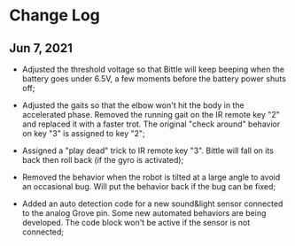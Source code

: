 
# Change Log

## Jun 7, 2021

* Adjusted the threshold voltage so that Bittle will keep beeping when the battery goes under 6.5V, a few moments before the battery power shuts off;

* Adjusted the gaits so that the elbow won't hit the body in the accelerated phase. Removed the running gait on the IR remote key "2" and replaced it with a faster trot. The original "check around" behavior on key "3" is assigned to key "2";

* Assigned a "play dead" trick to IR remote key "3". Bittle will fall on its back then roll back (if the gyro is activated);

* Removed the behavior when the robot is tilted at a large angle to avoid an occasional bug. Will put the behavior back if the bug can be fixed; 

* Added an auto detection code for a new sound&light sensor connected to the analog Grove pin. Some new automated behaviors are being developed. The code block won't be active if the sensor is not connected;


